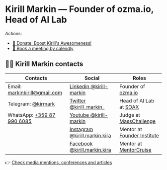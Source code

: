 # Kirill Markin — Founder of ozma.io, Head of AI Lab

Actions:
* [💜 Donate: Boost Kirill's Awesomeness!](https://donate.stripe.com/dR6dUr7vyefkcHC147)
* [📆 Book a meeting by calendly](https://calendly.com/kirill-markin)  

## 💁‍♂️ Kirill Markin contacts

| **Contacts**                                    | **Social**                                                            | **Roles**                                                                                         |
|-------------------------------------------------|----------------------------------------------------------------------|---------------------------------------------------------------------------------------------------|
| Email: [markinkirill@gmail.com](mailto:markinkirill@gmail.com) | [Linkedin @kirill-markin](https://www.linkedin.com/in/kirill-markin)  | Founder of [ozma.io](https://ozma.io)                                                             |
| Telegram: [@kirmark](https://t.me/kirmark)      | [Twitter @kirill_markin_](https://twitter.com/kirill_markin_)         | Head of AI Lab at [SOAX](https://soax.com)                                                        |
| WhatsApp: [+359 87 990 6085](https://api.whatsapp.com/send?phone=359879906085) | [Youtube @kirill-markin](https://www.youtube.com/@kirill-markin)       | Judge at [MassChallenge](https://masschallenge.org/)                                              |
|                                                 | [Instagram @kirill.markin.kira](https://www.instagram.com/kirill.markin.kira/) | Mentor at [Founder Institute](https://fi.co/mentors/11022)                                        |
|                                                 | [Facebook @kirill.markin.kira](https://www.facebook.com/kirill.markin.kira) | Mentor at [MentorCruise](https://mentorcruise.com/mentor/kirillmarkin/)                           |

👉 [Check media mentions, conferences and articles](https://kirill-markin.com/#media)

